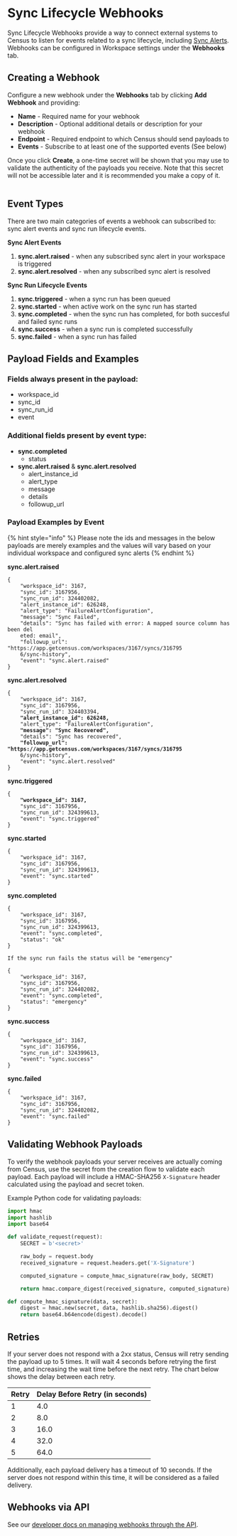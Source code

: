# Sync Lifecycle Webhooks

Sync Lifecycle Webhooks provide a way to connect external systems to Census to listen for events related to a sync lifecycle, including [Sync Alerts](alerts.md).  Webhooks can be configured in Workspace settings under the **Webhooks** tab.&#x20;

## Creating a Webhook

Configure a new webhook under the **Webhooks** tab by clicking **Add Webhook** and providing:

* **Name** - Required name for your webhook
* **Description** - Optional additional details or description for your webhook
* **Endpoint** - Required endpoint to which Census should send payloads to&#x20;
* **Events** - Subscribe to at least one of the supported events (See below)

Once you click **Create**, a one-time secret will be shown that you may use to validate the authenticity of the payloads you receive. Note that this secret will not be accessible later and it is recommended you make a copy of it.

<figure><img src="../../.gitbook/assets/Screenshot 2025-04-04 at 2.00.14 PM (1).png" alt=""><figcaption></figcaption></figure>

## Event Types

There are two main categories of events a webhook can subscribed to: sync alert events and sync run lifecycle events.

**Sync Alert Events**

1. **sync.alert.raised** - when any subscribed sync alert in your workspace is triggered
2. **sync.alert.resolved** - when any subscribed sync alert is resolved

**Sync Run Lifecycle Events**

1. **sync.triggered** - when a sync run has been queued
2. **sync.started** - when active work on the sync run has started
3. **sync.completed** - when the sync run has completed, for both succesful and failed sync runs
4. **sync.success** - when a sync run is completed successfully
5. **sync.failed** - when a sync run has failed

## Payload Fields and Examples

### Fields always present in the payload:

* workspace\_id
* sync\_id
* sync\_run\_id
* event

### Additional fields present by event type:

* **sync.completed**
  * status
* **sync.alert.raised** & **sync.alert.resolved**
  * alert\_instance\_id
  * alert\_type
  * message
  * details
  * followup\_url

### Payload Examples by Event

{% hint style="info" %}
Please note the ids and messages in the below payloads are merely examples and the values will vary based on your individual workspace and configured sync alerts
{% endhint %}

**sync.alert.raised**

```
{
    "workspace_id": 3167,
    "sync_id": 3167956,
    "sync_run_id": 324402082,
    "alert_instance_id": 626248,
    "alert_type": "FailureAlertConfiguration",
    "message": "Sync Failed",
    "details": "Sync has failed with error: A mapped source column has been del
    eted: email",
    "followup_url": "https://app.getcensus.com/workspaces/3167/syncs/316795
    6/sync-history",
    "event": "sync.alert.raised"
}
```

**sync.alert.resolved**

<pre><code>{
    "workspace_id": 3167,
    "sync_id": 3167956,
    "sync_run_id": 324403394,
<strong>    "alert_instance_id": 626248,
</strong>    "alert_type": "FailureAlertConfiguration",
<strong>    "message": "Sync Recovered",
</strong>    "details": "Sync has recovered",
<strong>    "followup_url": "https://app.getcensus.com/workspaces/3167/syncs/316795
</strong>    6/sync-history",
    "event": "sync.alert.resolved"
}
</code></pre>

**sync.triggered**&#x20;

<pre><code>{
<strong>    "workspace_id": 3167,
</strong>    "sync_id": 3167956,
    "sync_run_id": 324399613,
    "event": "sync.triggered"
}
</code></pre>

**sync.started**

```
{
    "workspace_id": 3167,
    "sync_id": 3167956,
    "sync_run_id": 324399613,
    "event": "sync.started"
}
```

**sync.completed**

```
{
    "workspace_id": 3167,
    "sync_id": 3167956,
    "sync_run_id": 324399613,
    "event": "sync.completed",
    "status": "ok"
}

If the sync run fails the status will be "emergency"

{
    "workspace_id": 3167,
    "sync_id": 3167956,
    "sync_run_id": 324402082,
    "event": "sync.completed",
    "status": "emergency"
}
```

**sync.success**

```
{
    "workspace_id": 3167,
    "sync_id": 3167956,
    "sync_run_id": 324399613,
    "event": "sync.success"
}
```

**sync.failed**&#x20;

```
{
    "workspace_id": 3167,
    "sync_id": 3167956,
    "sync_run_id": 324402082,
    "event": "sync.failed"
}
```

## Validating Webhook Payloads

To verify the webhook payloads your server receives are actually coming from Census, use the secret from the creation flow to validate each payload. Each payload will include a HMAC-SHA256 `X-Signature` header calculated using the payload and secret token.&#x20;

Example Python code for validating payloads:&#x20;

```python
import hmac
import hashlib
import base64

def validate_request(request):
    SECRET = b'<secret>' 

    raw_body = request.body  
    received_signature = request.headers.get('X-Signature')

    computed_signature = compute_hmac_signature(raw_body, SECRET)

    return hmac.compare_digest(received_signature, computed_signature)

def compute_hmac_signature(data, secret):
    digest = hmac.new(secret, data, hashlib.sha256).digest()
    return base64.b64encode(digest).decode()

```

## Retries

If your server does not respond with a 2xx status, Census will retry sending the payload up to 5 times. It will wait 4 seconds before retrying the first time, and increasing the wait time before the next retry. The chart below shows the delay between each retry.

| Retry | Delay Before Retry (in seconds) |
| ----- | ------------------------------- |
| 1     | 4.0                             |
| 2     | 8.0                             |
| 3     | 16.0                            |
| 4     | 32.0                            |
| 5     | 64.0                            |

&#x20;Additionally, each payload delivery has a timeout of 10 seconds. If the server does not respond within this time, it will be considered as a failed delivery.&#x20;

## Webhooks via API

See our [developer docs on managing webhooks through the API](https://developers.getcensus.com/api-reference/webhooks/list-webhooks).
